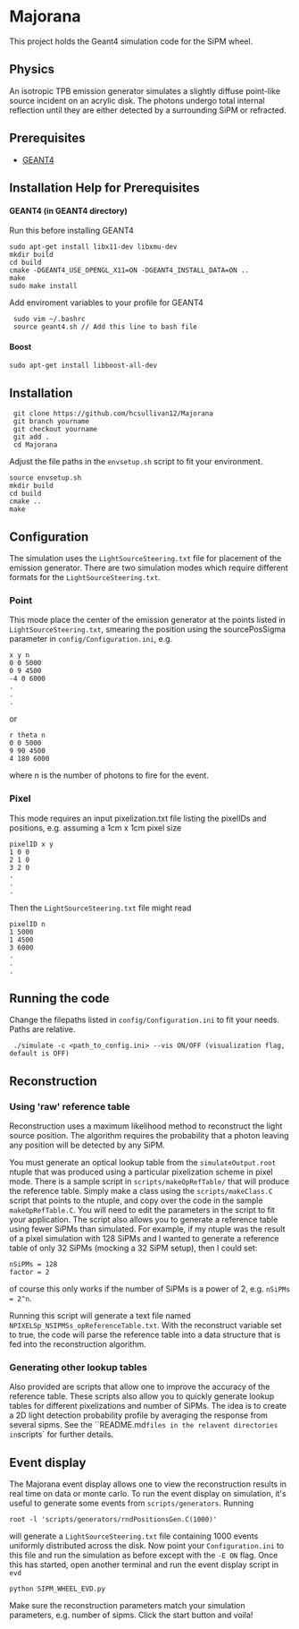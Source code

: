 # Majorana
This project holds the Geant4 simulation code for the SiPM wheel.

## Physics
An isotropic TPB emission generator simulates a slightly diffuse point-like source incident on an acrylic disk. The photons undergo total internal reflection until they are either detected by a surrounding SiPM or refracted. 

## Prerequisites
   * [GEANT4](https://geant4.web.cern.ch/support/download)

## Installation Help for Prerequisites
#### GEANT4 (in GEANT4 directory)
 Run this before installing GEANT4
 ```
 sudo apt-get install libx11-dev libxmu-dev
 mkdir build
 cd build
 cmake -DGEANT4_USE_OPENGL_X11=ON -DGEANT4_INSTALL_DATA=ON ..
 make
 sudo make install
```
Add enviroment variables to your profile for GEANT4
```
 sudo vim ~/.bashrc
 source geant4.sh // Add this line to bash file
```
#### Boost
``` 
sudo apt-get install libboost-all-dev
```
	
## Installation
```
 git clone https://github.com/hcsullivan12/Majorana
 git branch yourname
 git checkout yourname
 git add .
 cd Majorana
 ```
 Adjust the file paths in the `envsetup.sh` script to fit your environment.
 ```
 source envsetup.sh 
 mkdir build
 cd build
 cmake ..
 make
```		
## Configuration
The simulation uses the `LightSourceSteering.txt` file for placement of the emission generator. 
There are two simulation modes which require different formats for the `LightSourceSteering.txt`.
### Point
This mode place the center of the emission generator at the points listed in `LightSourceSteering.txt`, smearing the position using the sourcePosSigma parameter in `config/Configuration.ini`, e.g.
```
x y n
0 0 5000
0 9 4500
-4 0 6000
.
.
.
```
or 
```
r theta n
0 0 5000
9 90 4500
4 180 6000
```
where n is the number of photons to fire for the event. 

### Pixel 
This mode requires an input pixelization.txt file listing the pixelIDs and positions, e.g. assuming a 1cm x 1cm pixel size
```
pixelID x y
1 0 0
2 1 0
3 2 0
.
.
.
```

Then the `LightSourceSteering.txt` file might read

```
pixelID n
1 5000
1 4500
3 6000
.
.
.
```
## Running the code
Change the filepaths listed in `config/Configuration.ini` to fit your needs. Paths are relative. 
``` 
 ./simulate -c <path_to_config.ini> --vis ON/OFF (visualization flag, default is OFF)
```
## Reconstruction
### Using 'raw' reference table
Reconstruction uses a maximum likelihood method to reconstruct the light source position. The algorithm requires the probability that a photon leaving any position will be detected by any SiPM. 

You must generate an optical lookup table from the `simulateOutput.root` ntuple that was produced using a particular pixelization scheme in pixel mode. There is a sample script in `scripts/makeOpRefTable/` that will produce the reference table. Simply make a class using the `scripts/makeClass.C` script that points to the ntuple, and copy over the code in the sample `makeOpRefTable.C`. You will need to edit the parameters in the script to fit your application. The script also allows you to generate a reference table using fewer SiPMs than simulated. For example, if my ntuple was the result of a pixel simulation with 128 SiPMs and I wanted to generate a reference table of only 32 SiPMs (mocking a 32 SiPM setup), then I could set:
```
nSiPMs = 128 
factor = 2 
```
of course this only works if the number of SiPMs is a power of 2, e.g. `nSiPMs = 2^n`.

Running this script will generate a text file named `NPIXELSp_NSIPMSs_opReferenceTable.txt`. With the reconstruct variable set to true, the code will parse the reference table into a data structure that is fed into the reconstruction algorithm. 

### Generating other lookup tables
Also provided are scripts that allow one to improve the accuracy of the reference table. These scripts also allow you to quickly generate lookup tables for different pixelizations and number of SiPMs. The idea is to create a 2D light detection probability profile by averaging the response from several sipms. See the ``README.md` files in the relavent directories in `scripts` for further details.

## Event display
The Majorana event display allows one to view the reconstruction results in real time on data or monte carlo. To run the event display on simulation, it's useful to generate some events from `scripts/generators`. Running
```
root -l 'scripts/generators/rndPositionsGen.C(1000)'
```
will generate a `LightSourceSteering.txt` file containing 1000 events uniformly distributed across the disk. Now point your `Configuration.ini` to this file and run the simulation as before except with the `-E ON` flag. Once this has started, open another terminal and run the event display script in `evd`
```
python SIPM_WHEEL_EVD.py
```
Make sure the reconstruction parameters match your simulation parameters, e.g. number of sipms. Click the start button and voila!
